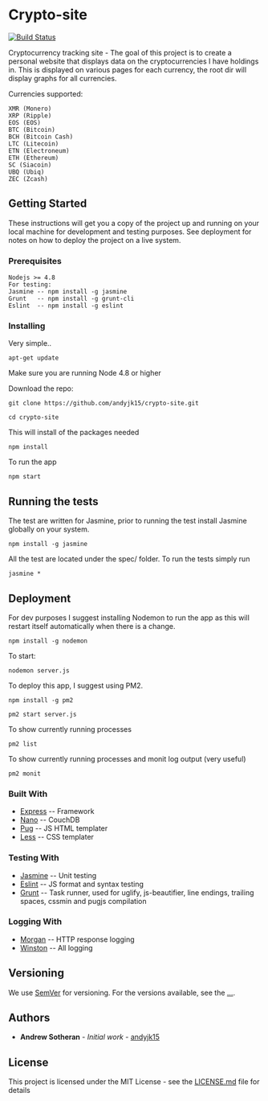 # Crypto-site
[![Build Status](https://travis-ci.org/andyjk15/crypto-site.svg?branch=master)](https://travis-ci.org/andyjk15/crypto-site)

Cryptocurrency tracking site - The goal of this project is to create a personal website that displays data on the cryptocurrencies I have holdings in.
This is displayed on various pages for each currency, the root dir will display graphs for all currencies.

Currencies supported:
```
XMR (Monero) 
XRP (Ripple)
EOS (EOS)
BTC (Bitcoin)
BCH (Bitcoin Cash)
LTC (Litecoin)
ETN (Electroneum)
ETH (Ethereum)
SC (Siacoin)
UBQ (Ubiq)
ZEC (Zcash)
```

## Getting Started
These instructions will get you a copy of the project up and running on your local machine for development and testing purposes. See deployment for notes on how to deploy the project on a live system.

### Prerequisites

```
Nodejs >= 4.8
For testing: 
Jasmine -- npm install -g jasmine
Grunt   -- npm install -g grunt-cli
Eslint  -- npm install -g eslint
```

### Installing

Very simple..
```
apt-get update
```
Make sure you are running Node 4.8 or higher

Download the repo:
```
git clone https://github.com/andyjk15/crypto-site.git
```
```
cd crypto-site
```
This will install of the packages needed
```
npm install
```
To run the app
```
npm start
```

## Running the tests

The test are written for Jasmine, prior to running the test install Jasmine globally on your system.
```
npm install -g jasmine
```
All the test are located under the spec/ folder.
To run the tests simply run
```
jasmine *
```

## Deployment

For dev purposes I suggest installing Nodemon to run the app as this will restart itself automatically when there is a change.
```
npm install -g nodemon
```
To start:
```
nodemon server.js
```

To deploy this app, I suggest using PM2.
```
npm install -g pm2

pm2 start server.js
```
To show currently running processes
```
pm2 list
```
To show currently running processes and monit log output (very useful)
```
pm2 monit
```

### Built With

* [Express](https://expressjs.com/) -- Framework
* [Nano](https://github.com/apache/couchdb-nano) -- CouchDB
* [Pug](https://pugjs.org/api/getting-started.html/) -- JS HTML templater
* [Less](http://lesscss.org/) -- CSS templater

### Testing With

* [Jasmine](https://jasmine.github.io/) -- Unit testing
* [Eslint](https://eslint.org/) -- JS format and syntax testing
* [Grunt](https://gruntjs.com/) -- Task runner, used for uglify, js-beautifier, line endings, trailing spaces, cssmin and pugjs compilation

### Logging With

* [Morgan](https://github.com/expressjs/morgan) -- HTTP response logging
* [Winston](https://github.com/winstonjs/winston) -- All logging 

## Versioning

We use [SemVer](http://semver.org/) for versioning. For the versions available, see the [...](...). 

## Authors

* **Andrew Sotheran** - *Initial work* - [andyjk15](https://github.com/andyjk15)

## License

This project is licensed under the MIT License - see the [LICENSE.md](LICENSE.md) file for details
